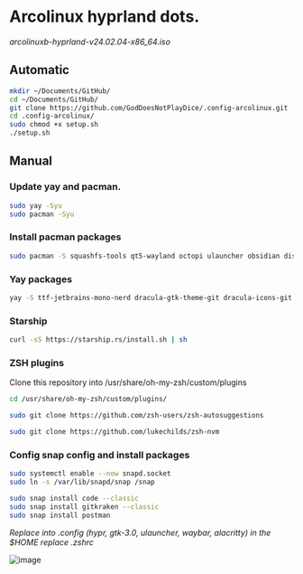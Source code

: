 # Arcolinux hyprland dots.
*arcolinuxb-hyprland-v24.02.04-x86_64.iso*

## Automatic

```sh
mkdir ~/Documents/GitHub/
cd ~/Documents/GitHub/
git clone https://github.com/GodDoesNotPlayDice/.config-arcolinux.git
cd .config-arcolinux/
sudo chmod +x setup.sh
./setup.sh
```

## Manual


### Update yay and pacman.
```sh
sudo yay -Syu
sudo pacman -Syu
```

### Install pacman packages
```sh
sudo pacman -S squashfs-tools qt5-wayland octopi ulauncher obsidian discord ttf-firacode-nerd brightnessctl github-desktop-bin github-cli dracula-cursors-git nodejs npm snapd snapd-glib nomachine google-chrome
```

### Yay packages
```sh
yay -S ttf-jetbrains-mono-nerd dracula-gtk-theme-git dracula-icons-git swappy snapd
```

### Starship

```sh
curl -sS https://starship.rs/install.sh | sh
```

### ZSH plugins

Clone this repository into /usr/share/oh-my-zsh/custom/plugins

```sh
cd /usr/share/oh-my-zsh/custom/plugins/
```
    
```sh
sudo git clone https://github.com/zsh-users/zsh-autosuggestions

sudo git clone https://github.com/lukechilds/zsh-nvm
```

### Config snap config and install packages
```sh
sudo systemctl enable --now snapd.socket
sudo ln -s /var/lib/snapd/snap /snap

sudo snap install code --classic
sudo snap install gitkraken --classic
sudo snap install postman
```

*Replace into .config (hypr, gtk-3.0, ulauncher, waybar, alacritty) in the $HOME replace .zshrc*


![image](https://github.com/GodDoesNotPlayDice/.config-arcolinux/assets/104604407/cf221090-6d48-4c27-9324-4b02f997b54a)



